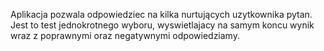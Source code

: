 Aplikacja pozwala odpowiedziec na kilka nurtujących uzytkownika pytan. Jest to test jednokrotnego wyboru, wyswietlajacy na samym koncu wynik wraz z poprawnymi oraz negatywnymi odpowiedziamy.